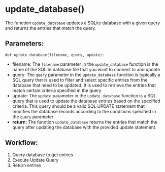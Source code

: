 # update_database()
The function `update_database` updates a SQLite database with a given query and returns the entries
    that match the query.

## Parameters:
    def update_database(filename, query, update):
-  filename: The `filename` parameter in the `update_database` function is the name of the
    SQLite database file that you want to connect to and update
-  query: The `query` parameter in the `update_database` function is typically a SQL query that
    is used to filter and select specific entries from the database that need to be updated. It is used
    to retrieve the entries that match certain criteria specified in the query
-  update: The `update` parameter in the `update_database` function is a SQL query that is used
    to update the database entries based on the specified criteria. This query should be a valid SQL
    UPDATE statement that modifies the database records according to the conditions specified in the
    `query` parameter
- **return:** The function `update_database` returns the entries that match the query after updating the
    database with the provided update statement.

## Workflow:
1. Query database to get entries
2. Execute Update Query
3. Return entries
